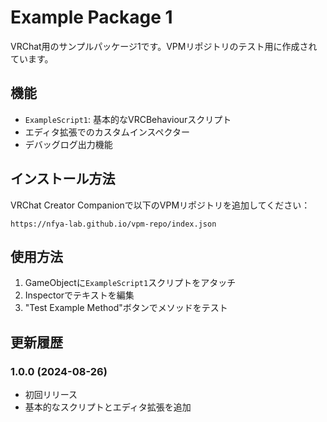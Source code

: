 # Example Package 1

VRChat用のサンプルパッケージ1です。VPMリポジトリのテスト用に作成されています。

## 機能

- `ExampleScript1`: 基本的なVRCBehaviourスクリプト
- エディタ拡張でのカスタムインスペクター
- デバッグログ出力機能

## インストール方法

VRChat Creator Companionで以下のVPMリポジトリを追加してください：

```
https://nfya-lab.github.io/vpm-repo/index.json
```

## 使用方法

1. GameObjectに`ExampleScript1`スクリプトをアタッチ
2. Inspectorでテキストを編集
3. "Test Example Method"ボタンでメソッドをテスト

## 更新履歴

### 1.0.0 (2024-08-26)
- 初回リリース
- 基本的なスクリプトとエディタ拡張を追加